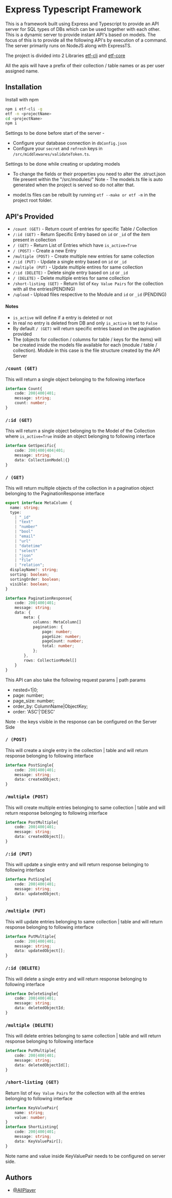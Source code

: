 
# Express Typescript Framework

This is a framework built using Express and Typescript to provide an API server for SQL types of DBs which can be used together with each other.
This is a dynamic server to provide instant API's based on models.
The focus of this is to provide all the following API's by execution of a command.
The server primarily runs on NodeJS along with ExpressTS.

The project is divided into 2 Libraries [etf-cli](https://www.npmjs.com/package/etf-cli) and [etf-core](https://www.npmjs.com/package/etf-core)

All the apis will have a prefix of their collection / table names or as per user assigned name.

## Installation

Install with npm

```bash
npm i etf-cli -g
etf -n <projectName>
cd <projectName>
npm i
```
Settings to be done before start of the server - 

- Configure your database connection in `dbConfig.json`
- Configure your `secret` and `refresh` keys in `/src/middlewares/validateToken.ts`.

Settings to be done while creating or updating models

- To change the fields or their properties you need to alter the <module>.struct.json file present within the "/src/modules/<module>"
Note - The models.ts file is auto generated when the project is served so do not alter that.

- model.ts files can be rebuilt by running `etf --make or etf -m` in the project root folder.

## API's Provided
- `/count (GET)` - Return count of entries for specific Table / Collection
- `/:id (GET)` - Return Specific Entry based on `id` or `_id` of the item present in collection
- `/ (GET)` - Return List of Entries which have `is_active=True`
- `/ (POST)` - Create a new Entry
- `/multiple (POST)` - Create multiple new entries for same collection
- `/:id (PUT)` - Update a single entry based on `id` or `_id`
- `/multiple (PUT)` - Update multiple entires for same collection
- `/:id (DELETE)` - Delete single entry based on `id` or `_id`
- `/ (DELETE)` - Delete multiple entries for same collection
- `/short-listing (GET)` - Return list of `Key Value Pairs` for the collection with all the entries(PENDING)
- `/upload` - Upload files respective to the Module and `id` or `_id` (PENDING)

#### Notes
- `is_active` will define if a entry is deleted or not
- In real no entry is deleted from DB and only `is_active` is set to `False`
- By default `/ (GET)` will return specific entries based on the pagination provided
- The (objects for collection / columns for table / keys for the items) will be created inside the models file available for each (module / table / collection). Module in this case is the file structure created by the API Server


### `/count (GET)`
This will return a single object belonging to the following interface

```ts
interface Count{    
    code: 200|400|401;
    message: string;
    count: number;
}
```
### `/:id (GET)`
This will return a single object belonging to the Model of the Collection where `is_active=True` inside an object belonging to following interface

```ts
interface GetSpecific{
    code: 200|400|404|401;
    message: string;
    data: CollectionModel|{}
}
```

### `/ (GET)`
This will return multiple objects of the collection in a pagination object belonging to the PaginationResponse interface

```ts
export interface MetaColumn {
  name: string;
  type:
    | "_id"
    | "text"
    | "number"
    | "bool"
    | "email"
    | "url"
    | "datetime"
    | "select"
    | "json"
    | "file"
    | "relation";
  displayName?: string;
  sorting: boolean;
  sortingOrder: boolean;
  visible: boolean;
}

interface PaginationResponse{
    code: 200|400|401;
    message: string;
    data: {
        meta: {
            columns: MetaColumn[]
            pagination: {
                page: number;
                pageSize: number;
                pageCount: number;
                total: number;
            };
        },
        rows: CollectionModel[]
    }
}
```

This API can also take the following request params | path params
- nested=1|0;
- page: number;
- page_size: number;
- order_by: ColumnName|ObjectKey;
- order: 'ASC'|'DESC'

Note - the keys visible in the response can be configured on the Server Side


### `/ (POST)`

This will create a single entry in the collection | table and will return response belonging to following interface

```ts
interface PostSingle{
    code: 200|400|401;
    message: string;
    data: createdObject;
}
```

### `/multiple (POST)`

This will create multiple entries belonging to same collection | table and will return response belonging to following interface

```ts
interface PostMultiple{
    code: 200|400|401;
    message: string;
    data: createdObject[];
}
```

### `/:id (PUT)`

This will update a single entry and will return response belonging to following interface

```ts
interface PutSingle{
    code: 200|400|401;
    message: string;
    data: updatedObject;
}
```

### `/multiple (PUT)`

This will update entries belonging to same collection | table and will return response belonging to following interface


```ts
interface PutMultiple{
    code: 200|400|401;
    message: string;
    data: updatedObject[];
}
```

### `/:id (DELETE)`

This will delete a single entry and will return response belonging to following interface

```ts
interface DeleteSingle{
    code: 200|400|401;
    message: string;
    data: deletedObjectId;
}
```

### `/multiple (DELETE)`

This will delete entries belonging to same collection | table and will return response belonging to following interface


```ts
interface PutMultiple{
    code: 200|400|401;
    message: string;
    data: deletedObjectId[];
}
```

### `/short-listing (GET)`

Return list of `Key Value Pairs` for the collection with all the entries belonging to following interface


```ts
interface KeyValuePair{
    name: string;
    value: number;
}
interface ShortListing{
    code: 200|400|401;
    message: string;
    data: KeyValuePair[];
}
```
Note name and value inside KeyValuePair needs to be configured on server side.

## Authors

- [@AllPlayer](http://github.com/AllPlayer/)

